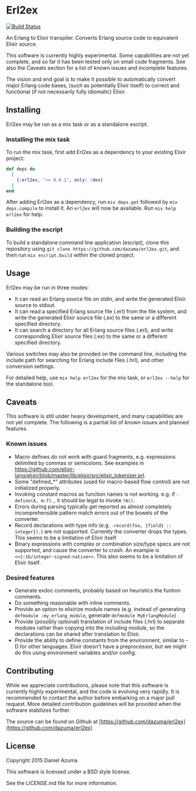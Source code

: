 # Erl2ex

[![Build Status](https://travis-ci.org/dazuma/erl2ex.svg?branch=master)](https://travis-ci.org/dazuma/erl2ex)

An Erlang to Elixir transpiler. Converts Erlang source code to equivalent Elixir source.

This software is currently highly experimental. Some capabilities are not yet complete, and so far it has been tested only on small code fragments. See also the Caveats section for a list of known issues and incomplete features.

The vision and end goal is to make it possible to automatically convert major Erlang code bases, (such as potentially Elixir itself) to correct and functional (if not necessarily fully idiomatic) Elixir.

## Installing

Erl2ex may be run as a mix task or as a standalone escript.

### Installing the mix task

To run the mix task, first add Erl2ex as a dependency to your existing Elixir project:

```elixir
def deps do
  [
    {:erl2ex, ">= 0.0.1", only: :dev}
  ]
end
```

After adding Erl2ex as a dependency, run `mix deps.get` followed by `mix deps.compile` to install it. An `erl2ex` will now be available. Run `mix help erl2ex` for help.

### Building the escript

To build a standalone command line application (escript), clone this repository using `git clone https://github.com/dazuma/erl2ex.git`, and then run `mix escript.build` within the cloned project.

## Usage

Erl2ex may be run in three modes:

*   It can read an Erlang source file on stdin, and write the generated Elixir source to stdout.
*   It can read a specified Erlang source file (.erl) from the file system, and write the generated Elixir source file (.ex) to the same or a different specified directory.
*   It can search a directory for all Erlang source files (.erl), and write corresponding Elixir source files (.ex) to the same or a different specified directory.

Various switches may also be provided on the command line, including the include path for searching for Erlang include files (.hrl), and other conversion settings.

For detailed help, use `mix help erl2ex` for the mix task, or `erl2ex --help` for the standalone tool.

## Caveats

This software is still under heavy development, and many capabilities are not yet complete. The following is a partial list of known issues and planned features.

### Known issues

*   Macro defines do not work with guard fragments, e.g. expressions delimited by commas or semicolons. See examples in https://github.com/elixir-lang/elixir/blob/master/lib/elixir/src/elixir_tokenizer.erl.
*   Some "defined_*" attributes (used for macro-based flow control) are not initialized properly.
*   Invoking constant macros as function names is not working. e.g. if `-define(A, m:f).`, it should be legal to invoke `?A()`.
*   Errors during parsing typically get reported as almost completely incomprehensible pattern match errors out of the bowels of the converter.
*   Record declarations with type info (e.g. `-record(foo, {field1 :: integer}).`) are not supported. Currently the converter drops the types. This seems to be a limitation of Elixir itself.
*   Binary expressions with complex or combination size/type specs are not supported, and cause the converter to crash. An example is `<<1:16/integer-signed-native>>`. This also seems to be a limitation of Elixir itself.

### Desired features

*   Generate exdoc comments, probably based on heuristics the funtion comments.
*   Do something reasonable with inline comments.
*   Provide an option to elixirize module names (e.g. instead of generating `defmodule :my_erlang_module`, generate `defmodule MyErlangModule`)
*   Provide (possibly optional) translation of include files (.hrl) to separate modules rather than copying into the including module, so the declarations can be shared after translation to Elixir.
*   Provide the ability to define constants from the environment, similar to -D for other languages. Elixir doesn't have a preprocessor, but we might do this using environment variables and/or config.

## Contributing

While we appreciate contributions, please note that this software is currently highly experimental, and the code is evolving very rapidly. It is recommended to contact the author before embarking on a major pull request. More detailed contribution guidelines will be provided when the software stabilizes further.

The source can be found on Github at [https://github.com/dazuma/erl2ex](https://github.com/dazuma/erl2ex)

## License

Copyright 2015 Daniel Azuma

This software is licensed under a BSD style license.

See the LICENSE.md file for more information.
